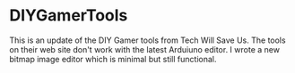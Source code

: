 # DIYGamerTools

This is an update of the DIY Gamer tools from Tech Will Save Us. The tools on their web site don't work with the latest 
Arduiuno editor. I wrote a new bitmap image editor which is minimal but still functional. 
